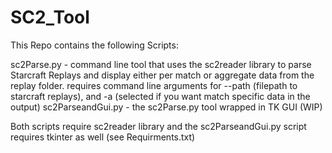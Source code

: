 # SC2_Tool

This Repo contains the following Scripts:

sc2Parse.py - command line tool that uses the sc2reader library to parse Starcraft Replays and display either per match or aggregate data from the replay folder.
	requires command line arguments for --path (filepath to starcraft replays), and -a (selected if you want match specific data in the output)
sc2ParseandGui.py - the sc2Parse.py tool wrapped in TK GUI (WIP)

Both scripts require sc2reader library and the sc2ParseandGui.py script requires tkinter as well (see Requirments.txt)

